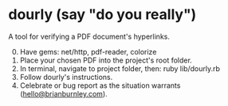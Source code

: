dourly (say "do you really")
======

A tool for verifying a PDF document's hyperlinks.

0. Have gems: net/http, pdf-reader, colorize
1. Place your chosen PDF into the project's root folder.
2. In terminal, navigate to project folder, then: ruby lib/dourly.rb
3. Follow dourly's instructions.
4. Celebrate or bug report as the situation warrants (hello@brianburnley.com). 